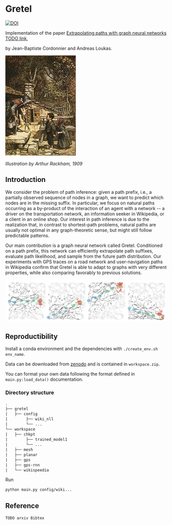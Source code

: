 # Gretel

[![DOI](https://zenodo.org/badge/DOI/10.5281/zenodo.2597008.svg)](https://doi.org/10.5281/zenodo.2597008)

Implementation of the paper [Extrapolating paths with graph neural networks TODO link](),

by Jean-Baptiste Cordonnier and Andreas Loukas.

![Hansel und Gretel](images/220px-Hansel-and-gretel-rackham.jpg)

*Illustration by Arthur Rackham, 1909*


## Introduction

We consider the problem of path inference: given a path prefix, i.e., a partially observed sequence of nodes in a graph, we want to predict which nodes are in the missing suffix. In particular, we focus on natural paths occurring as a by-product of the interaction of an agent with a network -- a driver on the transportation network, an information seeker in Wikipedia, or a client in an online shop. Our interest in path inference is due to the realization that, in contrast to shortest-path problems, natural paths are usually not optimal in any graph-theoretic sense, but might still follow predictable patterns.

Our main contribution is a graph neural network called Gretel. Conditioned on a path prefix, this network can efficiently extrapolate path suffixes, evaluate path likelihood, and sample from the future path distribution. Our experiments with GPS traces on a road network and user-navigation paths in Wikipedia confirm that Gretel is able to adapt to graphs with very different properties, while also comparing favorably to previous solutions.

![example on 2D graph](images/planar.png)

## Reproductibility

Install a conda environment and the dependencies with `./create_env.sh env_name`.

Data can be downloaded from [zenodo](https://zenodo.org/record/2597008#.XI9kZS3MzOQ) and is contained in `workspace.zip`.

You can format your own data following the format defined in `main.py:load_data()` documentation.

### Directory structure

```
.
├── gretel
|   ├── config
|        ├── wiki_nll
|        └── ...
└── workspace
|   ├── chkpt
|        ├── trained_model1
|        └── ...
|   ├── mesh
|   ├── planar
|   ├── gps
|   ├── gps-rnn
|   └── wikispeedia
```

Run

```bash
python main.py config/wiki...
```

## Reference

```
TODO arxiv Bibtex
```
